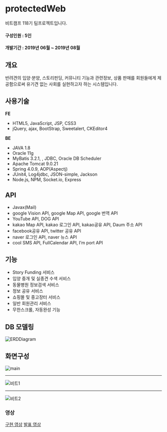 # protectedWeb

비트캠프 118기 팀프로젝트입니다.<br>
#### 구성인원 : 5인<br>
#### 개발기간 : 2019년 06월 ~ 2019년 08월<br>

## 개요
반려견의 입양·분양, 스토리펀딩, 커뮤니티 기능과 관련정보, 상품 판매를 회원들에게 제공함으로써 유기견 없는 사회를 실현하고자 하는 시스템입니다.

## 사용기술
<b>FE</b><br/>
* HTML5, JavaScript, JSP, CSS3  
* jQuery, ajax, BootStrap, Sweetalert, CKEditor4

<b>BE</b><br/>
* JAVA 1.8
* Oracle 11g
* MyBatis 3.2.1, , JDBC, Oracle DB Scheduler
* Apache Tomcat 9.0.21
* Spring 4.0.9, AOP(Aspectj)
* JUnit4, Log4jdbc, JSON-simple, Jackson
* Node.js, NPM, Socket.io, Express

## API 

* Javax(Mail)
* google Vision API, google Map API, google 번역 API
* YouTube API, DOG API
* kakao Map API, kakao 로그인 API, kakao공유 API, Daum 주소 API
* facebook공유 API, twitter 공유 API
* naver 로그인 API, naver 뉴스 API
* cool SMS API, FullCalendar API, I’m port API

## 기능
*	Story Funding 서비스
*	입양 중개 및 실종견 수색 서비스
*	동물병원 정보검색 서비스
*	정보 공유 서비스
*	쇼핑몰 및 중고장터 서비스
*	일반 회원관리 서비스
*	무한스크롤, 자동완성 기능

## DB 모델링
![ERDDiagram](https://user-images.githubusercontent.com/50124537/64471708-be046b80-d18f-11e9-9d85-b595a724636a.jpg)

## 화면구성
![main](https://user-images.githubusercontent.com/50124537/64471739-1cc9e500-d190-11e9-8476-b058fdcfc9d7.png)  

---  
![비트1](https://user-images.githubusercontent.com/50124537/119299256-8a39e400-bc99-11eb-858b-d4336d305ed4.png)  

---  
![비트2](https://user-images.githubusercontent.com/50124537/119299289-97ef6980-bc99-11eb-8a78-e05855f63595.png)

### 영상
<a href="https://www.youtube.com/watch?v=Kxh2ttsuJ24" target="_blank">구현 영상</a>
<a href="https://www.youtube.com/watch?v=qGeE3vKoyHs" target="_blank">발표 영상</a>
